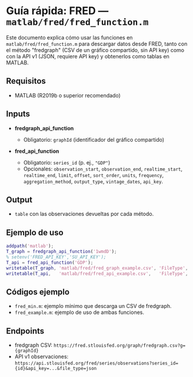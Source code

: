 # Guía rápida: FRED — `matlab/fred/fred_function.m`

Este documento explica cómo usar las funciones en `matlab/fred/fred_function.m` para descargar datos desde FRED, tanto con el método "fredgraph" (CSV de un gráfico compartido, sin API key) como con la API v1 (JSON, requiere API key) y obtenerlos como tablas en MATLAB.

## Requisitos
- MATLAB (R2019b o superior recomendado)

## Inputs
- **fredgraph_api_function**
  - Obligatorio: `graphId` (identificador del gráfico compartido)

- **fred_api_function**
  - Obligatorio: `series_id` (p. ej., `"GDP"`)
  - Opcionales: `observation_start`, `observation_end`, `realtime_start`, `realtime_end`, `limit`, `offset`, `sort_order`, `units`, `frequency`, `aggregation_method`, `output_type`, `vintage_dates`, `api_key`.

## Output
- `table` con las observaciones devueltas por cada método.

## Ejemplo de uso
```matlab
addpath('matlab');
T_graph = fredgraph_api_function('1wmdD');
% setenv('FRED_API_KEY','SU_API_KEY');
T_api = fred_api_function('GDP');
writetable(T_graph, 'matlab/fred/fred_graph_example.csv', 'FileType', 'text');
writetable(T_api,   'matlab/fred/fred_api_example.csv',   'FileType', 'text');
```

## Códigos ejemplo 
- `fred_min.m`: ejemplo mínimo que descarga un CSV de fredgraph.
- `fred_example.m`: ejemplo de uso de ambas funciones.

## Endpoints
- fredgraph CSV: `https://fred.stlouisfed.org/graph/fredgraph.csv?g={graphId}`
- API v1 observaciones: `https://api.stlouisfed.org/fred/series/observations?series_id={id}&api_key=...&file_type=json`


